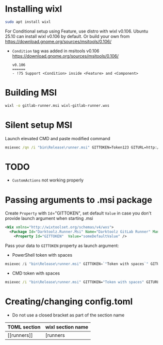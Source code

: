 # Installing wixl
```bash
sudo apt install wixl
```
For Conditional setup using Feature, use distro with wixl v0.106. Ubuntu 25.10 can install wixl v0.106 by default. Or build your own from https://download.gnome.org/sources/msitools/0.106/
- `Condition` tag was added in msitools v0.106 https://download.gnome.org/sources/msitools/0.106/
  ```
  v0.106
  ======
  - !75 Support <Condition> inside <Feature> and <Component>
  ```

# Building MSI
```bash
wixl -o gitlab-runner.msi wixl-gitlab-runner.wxs
```

# Silent setup MSI
Launch elevated CMD and paste modified command
```cmd
msiexec /qn /i "bin\Release\runner.msi" GITTOKEN=Token123 GITURL=http://github.com
```

# TODO
- `CustomActions` not working properly

# Passing arguments to .msi package
Create `Property` with `Id`="GITTOKEN", set default `Value` in case you don't provide launch argument when starting .msi
```xml
<Wix xmlns="http://wixtoolset.org/schemas/v4/wxs">
  <Package Id="Darktoolz.Runner.Msi" Name="Darktoolz GitLab Runner" Manufacturer="Darktoolz" Version="0.0.2">
    <Property Id="GITTOKEN"  Value="someDefaultValue" />
```
Pass your data to `GITTOKEN` property as launch argument:
- PowerShell token with spaces
```powershell
msiexec /i "bin\Release\runner.msi" GITTOKEN=`"Token with spaces`" GITURL=http://github.com
```
- CMD token with spaces
```cmd
msiexec /i "bin\Release\runner.msi" GITTOKEN="Token with spaces" GITURL=http://github.com
```

# Creating/changing config.toml
- Do not use a closed bracket as part of the section name

| TOML section | wixl section name |
| - | - |
| [[runners]] |	[runners |